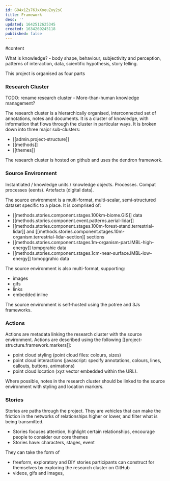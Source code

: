 ```yaml
---
id: GO4x1Zs76JxXoeuZuy2sC
title: Framework
desc: ''
updated: 1642512625345
created: 1634269245118
published: false
---
```



#content

What is knowledge? - body shape, behaviour, subjectivity and perception, patterns of interaction, data, scientific hypothesis, story telling.

This project is organised as four parts

### Research Cluster

TODO: rename research cluster - More-than-human knowledge management?

The research cluster is a hierarchically organised,  interconnected set of annotations, notes and documents. It is a cluster of knowledge, with information that flows through the cluster in particular ways. It is broken down into three major sub-clusters:

- [[admin.project-structure]]
- [[methods]]
- [[themes]]

The research cluster is hosted on github and uses the dendron framework.

### Source Environment

Instantiated / knowledge units / knowledge objects. Processes. Compat processes (eents). Artefacts (digital data).

The source environment is a multi-format, multi-scalar, semi-structured  dataset specific to a place. It is comprised of:

- [[methods.stories.component.stages.100km-biome.GIS]] data
- [[methods.stories.component.event.patterns.aerial-lidar]]
- [[methods.stories.component.stages.100m-forest-stand.terrestrial-lidar]] and [[methods.stories.component.stages.10m-organism.terrestrial-lidar-section]] sections
- [[methods.stories.component.stages.1m-organism-part.IMBL-high-energy]] tompgrahic data
- [[methods.stories.component.stages.1cm-near-surface.IMBL-low-energy]] tomopgrahic data

The source environment is also multi-format, supporting: 
  - images
  - gifs
  - links
  - embedded inline

The source environment is self-hosted using the potree and 3Js frameworks.

### Actions

Actions are metadata linking the research cluster with the source environment. Actions are described using the following [[project-structure.framework.markers]]:

- point cloud styling (point cloud files: colours, sizes)
- point cloud interactions (javascript: specify annotations, colours, lines, callouts, buttons, animations)
- point cloud location (xyz vector embedded within the URL).

Where possible, notes in the research cluster should be linked to the source environment with styling and location markers.

### Stories

Stories are paths through the project. They are  vehicles that can make the friction in the networks of relationships higher or lower, and filter what is being transmitted.

- Stories focuses  attention, highlight certain relationships, encourage people to consider our core themes
- Stories have: characters, stages, event

They can take the form of

- freeform, exploratory  and DIY stories participants can construct for themselves by exploring the research cluster on GitHub
- videos, gifs and images,
